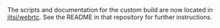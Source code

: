 The scripts and documentation for the custom build are now located in [jitsi/webrtc](https://github.com/jitsi/webrtc). See the README in that repository for further instructions.
